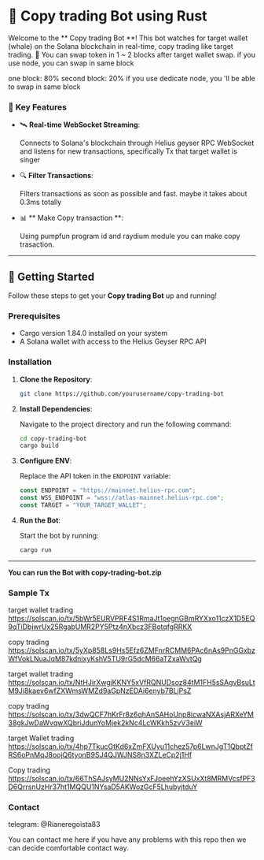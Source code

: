 # 🚀 **Copy trading Bot using Rust**

Welcome to the ** Copy trading Bot **! This bot watches for target wallet (whale) on the Solana blockchain in real-time, copy trading like target trading.
🌟 You can swap token in 1 ~ 2 blocks after target wallet swap.
if you use node, you can swap in same block

one block:  80%
second block: 20%
if you use dedicate node, you 'll be able to swap in same block

### 🎯 **Key Features**

- 🛰️ **Real-time WebSocket Streaming**:

  Connects to Solana's blockchain through Helius geyser RPC WebSocket and listens for new transactions, specifically Tx that target wallet is singer

- 🔍 **Filter Transactions**:

  Filters transactions as soon as possible and fast.
  maybe it takes about 0.3ms totally

- 📊 ** Make Copy transaction **:

  Using pumpfun program id and raydium module you can make copy trasaction.

---

## 🚀 **Getting Started**

Follow these steps to get your **Copy trading Bot** up and running!

### Prerequisites

- Cargo version 1.84.0 installed on your system
- A Solana wallet with access to the Helius Geyser RPC API

### Installation

1. **Clone the Repository**:

   ```bash
   git clone https://github.com/yourusername/copy-trading-bot
   ```

2. **Install Dependencies**:

   Navigate to the project directory and run the following command:

   ```bash
   cd copy-trading-bot
   cargo build
   ```

3. **Configure ENV**:

   Replace the API token in the `ENDPOINT` variable:

   ```ts
   const ENDPOINT = "https://mainnet.helius-rpc.com";
   const WSS_ENDPOINT = "wss://atlas-mainnet.helius-rpc.com";
   const TARGET = "YOUR_TARGET_WALLET";
   ```

4. **Run the Bot**:

   Start the bot by running:

   ```bash
   cargo run
   ```

---

**You can run the Bot with copy-trading-bot.zip**

### Sample Tx

target wallet trading
https://solscan.io/tx/5bWr5EURVPRF4S1RmaJt1oegnGBmRYXxo11czX1D5EQ9qTiDbjwrUx25RgabUMR2PY5Ptz4nXbcz3FBotqfgRRKX

copy trading
https://solscan.io/tx/5yXp858Ls9Hs5Efz6ZMFnrRCMM6PAc6nAs9PnGGxbzWfVokLNuaJqM87kdnixyKshV5TU9rG5dcM66aTZxaWvtQg

target wallet trading
https://solscan.io/tx/NtHJirXwgjKKNY5xVfRQNUDsoz84tM1FH5sSAgvBsuLtM9Ji8kaev6wfZXWmsWMZd9aGpNzEDAi6enyb7BLjPsZ

copy trading
https://solscan.io/tx/3dwQCF7hKrFr8z6qhAnSAHoUnp8icwaNXAsjARXeYM38gkJwDaWvqwXQbriJdunYoMjek2kNc4LcWKkh5zvV3eiW

target Wallet trading
https://solscan.io/tx/4hp7TkucGtKd6xZmFXUyu11chez57p6LwnJgT1QbptZfRS6oPnMqJ8oojQ6tyonB9SJ4QJWJNS8n3XZLeCp2j1Hf

Copy trading
https://solscan.io/tx/66ThSAJsyMU2NNsYxFJoeehYzXSUxXt8MRMVcsfPF3D6QrrsnUzHr37ht1MQQU1NYsaD5AKWozGcF5LhubyjtduY

### Contact

telegram: @Rianeregoista83

You can contact me here if you have any problems with this repo then we can decide comfortable contact way.
